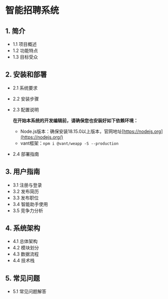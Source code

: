 # 智能招聘系统

## 1. 简介
- 1.1 项目概述
- 1.2 功能特点
- 1.3 目标受众

## 2. 安装和部署
- 2.1 系统要求

  

- 2.2 安装步骤

  

- 2.3 配置说明

  **在开始本系统的开发编辑前，请确保您也安装好如下依赖环境：**

  - Node.js版本：确保安装18.15.0以上版本，官网地址[https://nodejs.org](https://nodejs.org/)
  - vant框架：`npm i @vant/weapp -S --production`

  

  

- 2.4 部署指南

## 3. 用户指南
- 3.1 注册与登录
- 3.2 发布简历
- 3.3 发布职位
- 3.4 智能助手使用
- 3.5 竞争力分析

## 4. 系统架构
- 4.1 总体架构
- 4.2 模块划分
- 4.3 数据流程
- 4.4 技术栈

## 5. 常见问题

- 5.1 常见问题解答

  

  



